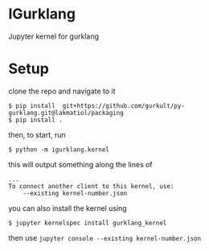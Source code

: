# IGurklang
Jupyter kernel for gurklang

# Setup
clone the repo and navigate to it
```
$ pip install  git+https://github.com/gurkult/py-gurklang.git@lakmatiol/packaging
$ pip install .
```
then, to start, run
```
$ python -m igurklang.kernel
```
this will output something along the lines of
```
...
To connect another client to this kernel, use:
    --existing kernel-number.json
```
you can also install the kernel using
```
$ jupyter kernelspec install gurklang_kernel
```
then use `jupyter console --existing kernel-number.json`
